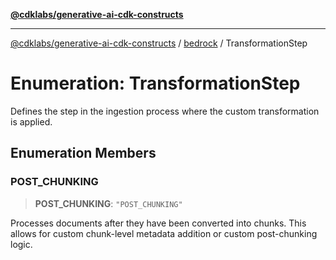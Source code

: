[**@cdklabs/generative-ai-cdk-constructs**](../../../README.md)

***

[@cdklabs/generative-ai-cdk-constructs](../../../README.md) / [bedrock](../README.md) / TransformationStep

# Enumeration: TransformationStep

Defines the step in the ingestion process where the custom transformation is applied.

## Enumeration Members

### POST\_CHUNKING

> **POST\_CHUNKING**: `"POST_CHUNKING"`

Processes documents after they have been converted into chunks.
This allows for custom chunk-level metadata addition or custom post-chunking logic.
